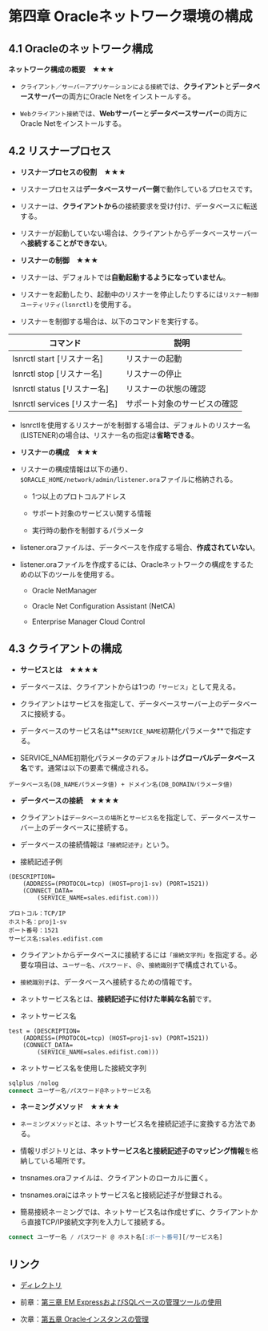 # 第四章 Oracleネットワーク環境の構成

## 4.1 Oracleのネットワーク構成

**ネットワーク構成の概要　★★★**

+ ```クライアント／サーバーアプリケーションによる接続```では、**クライアント**と**データベースサーバー**の両方にOracle Netをインストールする。

+ ```Webクライアント接続```では、**Webサーバー**と**データベースサーバー**の両方にOracle Netをインストールする。

## 4.2 リスナープロセス

+ **リスナープロセスの役割　★★★**

+ リスナープロセスは**データベースサーバー側**で動作しているプロセスです。

+ リスナーは、**クライアントから**の接続要求を受け付け、データベースに転送する。

+ リスナーが起動していない場合は、クライアントからデータベースサーバーへ**接続することができない**。

+ **リスナーの制御　★★★**

+ リスナーは、デフォルトでは**自動起動するようになっていません**。

+ リスナーを起動したり、起動中のリスナーを停止したりするには```リスナー制御ユーティリティ(lsnrctl)```を使用する。

+ リスナーを制御する場合は、以下のコマンドを実行する。

|コマンド |説明 |
|---- |---- |
|lsnrctl start [リスナー名] |リスナーの起動 |
|lsnrctl stop [リスナー名] |リスナーの停止 |
|lsnrctl status [リスナー名] |リスナーの状態の確認 |
|lsnrctl services [リスナー名] |サポート対象のサービスの確認 |

+ lsnrctlを使用するリスナーがを制御する場合は、デフォルトのリスナー名(LISTENER)の場合は、リスナー名の指定は**省略できる**。

+ **リスナーの構成　★★★**

+ リスナーの構成情報は以下の通り、```$ORACLE_HOME/network/admin/listener.ora```ファイルに格納される。

    + 1つ以上のプロトコルアドレス
    
    + サポート対象のサービスい関する情報
    
    + 実行時の動作を制御するパラメータ

+ listener.oraファイルは、データベースを作成する場合、**作成されていない**。

+ listener.oraファイルを作成するには、Oracleネットワークの構成をするための以下のツールを使用する。

    + Oracle NetManager
    
    + Oracle Net Configuration Assistant (NetCA)
    
    + Enterprise Manager Cloud Control
    
## 4.3 クライアントの構成

+ **サービスとは　★★★★**

+ データベースは、クライアントからは1つの```「サービス」```として見える。

+ クライアントはサービスを指定して、データベースサーバー上のデータベースに接続する。

+ データベースのサービス名は**```SERVICE_NAME```初期化パラメータ**で指定する。

+ SERVICE_NAME初期化パラメータのデフォルトは**グローバルデータベース名**です。通常は以下の要素で構成される。

```
データベース名(DB_NAMEパラメータ値) + ドメイン名(DB_DOMAINパラメータ値)
```

+ **データベースの接続　★★★★**

+ クライアントは```データベースの場所```と```サービス名```を指定して、データベースサーバー上のデータベースに接続する。

+ データベースの接続情報は```「接続記述子」```という。

+ 接続記述子例

```
(DESCRIPTION=
    (ADDRESS=(PROTOCOL=tcp) (HOST=proj1-sv) (PORT=1521))
    (CONNECT_DATA=
        (SERVICE_NAME=sales.edifist.com)))
```

    プロトコル：TCP/IP
    ホスト名：proj1-sv
    ポート番号：1521
    サービス名:sales.edifist.com

+ クライアントからデータベースに接続するには```「接続文字列」```を指定する。必要な項目は、```ユーザー名```、```パスワード```、```＠```、```接続識別子```で構成されている。

+ ```接続識別子```は、データベースへ接続するための情報です。

+ ネットサービス名とは、**接続記述子に付けた単純な名前**です。

+ ネットサービス名

```
test = (DESCRIPTION=
    (ADDRESS=(PROTOCOL=tcp) (HOST=proj1-sv) (PORT=1521))
    (CONNECT_DATA=
        (SERVICE_NAME=sales.edifist.com)))
```

+ ネットサービス名を使用した接続文字列

```sql
sqlplus /nolog
connect ユーザー名/パスワード@ネットサービス名
```

+ **ネーミングメソッド　★★★★**

+ ```ネーミングメソッド```とは、ネットサービス名を接続記述子に変換する方法である。

+ 情報リポジトリとは、**ネットサービス名と接続記述子のマッピング情報**を格納している場所です。

+ tnsnames.oraファイルは、クライアントのローカルに置く。

+ tnsnames.oraにはネットサービス名と接続記述子が登録される。

+ 簡易接続ネーミングでは、ネットサービス名は作成せずに、クライアントから直接TCP/IP接続文字列を入力して接続する。

```sql
connect ユーザー名 / パスワード @ ホスト名[:ポート番号][/サービス名]
```

## リンク

- [ディレクトリ](./../directory.md)

- 前章：[第三章 EM ExpressおよびSQLベースの管理ツールの使用](Chapter03.md)

- 次章：[第五章 Oracleインスタンスの管理](Chapter05.md)
